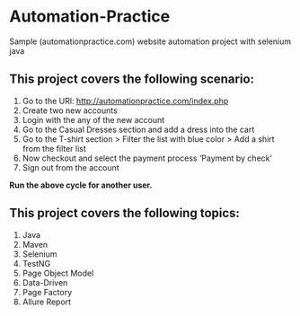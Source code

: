 # Automation-Practice
Sample (automationpractice.com) website automation project with selenium java

## This project covers the following scenario:

1. Go to the URl: http://automationpractice.com/index.php
2. Create two new accounts
3. Login with the any of the new account
4. Go to the Casual Dresses section and add a dress into the cart
5. Go to the T-shirt section > Filter the list with blue color > Add a shirt from the filter list
6. Now checkout and select the payment process ‘Payment by check’
7. Sign out from the account

**Run the above cycle for another user.**

## This project covers the following topics:

1. Java
2. Maven
3. Selenium
4. TestNG
5. Page Object Model
6. Data-Driven
7. Page Factory
8. Allure Report
